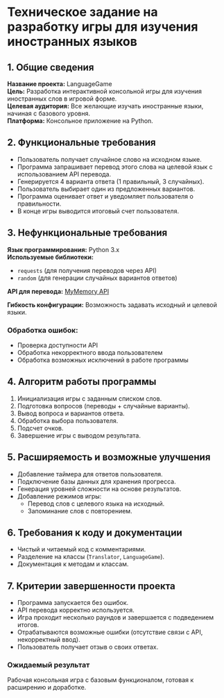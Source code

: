 # Техническое задание на разработку игры для изучения иностранных языков

## 1. Общие сведения

**Название проекта:** LanguageGame  
**Цель:** Разработка интерактивной консольной игры для изучения иностранных слов в игровой форме.  
**Целевая аудитория:** Все желающие изучать иностранные языки, начиная с базового уровня.  
**Платформа:** Консольное приложение на Python.  

## 2. Функциональные требования

- Пользователь получает случайное слово на исходном языке.
- Программа запрашивает перевод этого слова на целевой язык с использованием API перевода.
- Генерируется 4 варианта ответа (1 правильный, 3 случайных).
- Пользователь выбирает один из предложенных вариантов.
- Программа оценивает ответ и уведомляет пользователя о правильности.
- В конце игры выводится итоговый счет пользователя.

## 3. Нефункциональные требования

**Язык программирования:** Python 3.x  
**Используемые библиотеки:**
- `requests` (для получения переводов через API)
- `random` (для генерации случайных вариантов ответов)

**API для перевода:** [MyMemory API](https://api.mymemory.translated.net/get)

**Гибкость конфигурации:** Возможность задавать исходный и целевой языки.

### Обработка ошибок:
- Проверка доступности API
- Обработка некорректного ввода пользователем
- Обработка возможных исключений в работе программы

## 4. Алгоритм работы программы

1. Инициализация игры с заданным списком слов.
2. Подготовка вопросов (переводы + случайные варианты).
3. Вывод вопроса и вариантов ответа.
4. Обработка выбора пользователя.
5. Подсчет очков.
6. Завершение игры с выводом результата.

## 5. Расширяемость и возможные улучшения

- Добавление таймера для ответов пользователя.
- Подключение базы данных для хранения прогресса.
- Генерация уровней сложности на основе результатов.
- Добавление режимов игры:
  - Перевод слов с целевого языка на исходный.
  - Запоминание слов с повторением.

## 6. Требования к коду и документации

- Чистый и читаемый код с комментариями.
- Разделение на классы (`Translator`, `LanguageGame`).
- Документация к методам и классам.

## 7. Критерии завершенности проекта

- Программа запускается без ошибок.
- API перевода корректно используется.
- Игра проходит несколько раундов и завершается с подведением итогов.
- Отрабатываются возможные ошибки (отсутствие связи с API, некорректный ввод).
- Пользователь получает отзыв о своих ответах.

### **Ожидаемый результат**

Рабочая консольная игра с базовым функционалом, готовая к расширению и доработке.

